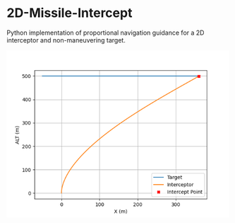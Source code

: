 # 2D-Missile-Intercept
Python implementation of proportional navigation guidance for a 2D interceptor and non-maneuvering target.

![](https://github.com/TylerReimer13/2D-Missile-Intercept/blob/main/Pro%20Nav%20Intercept.png)
